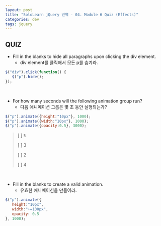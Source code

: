 ```yaml
---
layout: post
title: "SoloLearn jQuery 번역 - 04. Module 6 Quiz (Effects)"
categories: dev
tags: jquery
---
```


## QUIZ

- Fill in the blanks to hide all paragraphs upon clicking the div element.
  - div element를 클릭해서 모든 p를 숨겨라.

```js
$("div").click(function() {
   $("p").hide();
});
```

<br>

- For how many seconds will the following animation group run?
  - 다음 애니메이션 그룹은 몇 초 동안 실행되는가?

```js
$("p").animate({height:"10px"}, 1000);
$("p").animate({width:"10px"}, 1000);
$("p").animate({opacity:0.5}, 3000);
```

> [ ] `5`
>
> [ ] 3
>
> [ ] 2
>
> [ ] 4

<br>

- Fill in the blanks to create a valid animation.
  - 유효한 애니메이션을 만들어라.

```js
$("p").animate({
   height:"10px",
   width:"+=100px",
   opacity: 0.5
}, 1000);
```

<br>